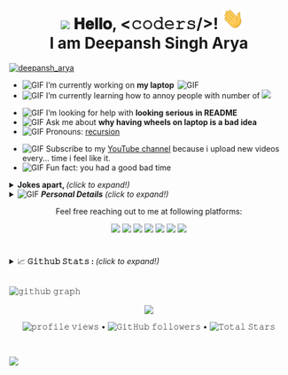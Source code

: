<h1 align="center">
 <a target="_blank">&nbsp;&nbsp;<img src="https://github.com/JayantGoel001/JayantGoel001/blob/a8303c42048473834c4a215fbabf3df32158c2d8/GIF/Earth.gif" width="24px" style="max-width:100%;"></a>
 𝐇𝐞𝐥𝐥𝐨, &lt;𝚌𝚘𝚍𝚎𝚛𝚜/&gt;!
 <a target="_blank"><img src="https://raw.githubusercontent.com/ABSphreak/ABSphreak/master/gifs/Hi.gif" width="40px" /></a>
 <br>
 I am Deepansh Singh Arya
</h1>

<!--
# 𝐇𝐞𝐥𝐥𝐨, &lt;𝚌𝚘𝚍𝚎𝚛𝚜/&gt;! <img src="https://raw.githubusercontent.com/ABSphreak/ABSphreak/master/gifs/Hi.gif" width="30px"> I am [Deepansh Singh](https://deepansharya1111.github.io/) <img src="https://i.imgur.com/veZrcC7.gif" alt="Meaow" width="50" />

<p align="center">
  <img src="https://github.com/deepansharya1111/deepansharya1111/blob/main/PicsArt_01-30-03.22.55.jpg" alt="Banner not loaded: Check your Internet"/>
</p>

---

<!--* ![screenshot](PicsArt_01-30-03.22.55.jpg)-->

<p align="left"> 
  <a href="https://twitter.com/deepansh_arya" target="blank"><img src="https://img.shields.io/twitter/follow/deepansh_arya?logo=twitter&style=for-the-badge" alt="deepansh_arya" /></a> 
</p>

<!--
### My Tech Toolbox 🧰 

<p align="left">
<img src="https://i.pinimg.com/originals/99/f8/87/99f887833c475448723d3c9ac16c179b.png" alt="C++" width="40" height="40"/>
<img src="https://upload.wikimedia.org/wikipedia/commons/thumb/6/61/HTML5_logo_and_wordmark.svg/512px-HTML5_logo_and_wordmark.svg.png" alt="html5" height="40"/> 
<img src="https://upload.wikimedia.org/wikipedia/commons/thumb/d/d5/CSS3_logo_and_wordmark.svg/1200px-CSS3_logo_and_wordmark.svg.png" alt="css3" height="40"/> 
<img src="https://www.vectorlogo.zone/logos/git-scm/git-scm-icon.svg" alt="git" width="40" height="40"/> 
<img src="https://www.vectorlogo.zone/logos/python/python-icon.svg" alt="Python" width="40" height="40"/>
</p>
--->
<img align="right" alt="GIF" src="https://github.com/deepansharya1111/deepansharya1111/blob/main/assets/mac.gif" width="200vw" />


- <img alt="GIF" src="https://github.com/deepansharya1111/deepansharya1111/blob/main/assets/wave.gif?raw=1" width="20vw" /> I’m currently working on **my laptop** <!--[laptop?](https://csea-iitb.github.io/IITBreachers-wiki/)? -->
- <img alt="GIF" src="https://github.com/deepansharya1111/deepansharya1111/blob/main/assets/gandalf_parrot.gif?raw=1" width="20vw" /> I’m currently learning how to annoy people with number of ![](https://komarev.com/ghpvc/?username=deepansharya1111&label=Hit%20Count&color=blue&style=flat-square)

<!-- <img alt="GIF" src="https://github.com/deepansharya1111/deepansharya1111/blob/main/assets/ezgif.com-gif-maker%20(5).gif" width="20vw" /> I’m looking to collaborate on weird ideas that would be [least helpful](https://github.com/deut-erium/hacking_tools) -->

- <img alt="GIF" src="https://github.com/deepansharya1111/deepansharya1111/blob/main/assets/hmm.gif?raw=1" width="20vw" /> I’m looking for help with **looking serious in README**
- <img alt="GIF" src="https://github.com/deepansharya1111/deepansharya1111/blob/main/assets/headbang.gif?raw=1" width="22vw" /> Ask me about **why having wheels on laptop is a bad idea**
- <img alt="GIF" src="https://github.com/deepansharya1111/deepansharya1111/blob/main/assets/powerup.gif?raw=1" width="20vw" /> Pronouns: [recursion](https://github.com/deepansharya1111/)

<!-- Earned Gold badge & 5 star at HackerRank in Python programming.-->
- <img alt="GIF" src="https://media.giphy.com/media/gjNpNqwG5H8oRYfZFe/giphy.gif" width="22vw" /> Subscribe to my [YouTube channel](https://www.youtube.com/deepansharya1111) because i upload new videos every... time i feel like it.
- <img alt="GIF" src="https://github.com/deepansharya1111/deepansharya1111/blob/main/assets/coin.gif?raw=1" width="20vw" /> Fun fact: you had a good bad time

<!-- <details  open=""> -->
<details>
 <summary> <b>Jokes apart, </b> <i>(click to expand!)</i> </summary>
 <br>
 Here are few things you may be interested to stalk
 
 <ul>
  <!--
  <li> I'll leak All my Hacking Profile links here after few months or "zkhq lp qrw ihholqj kruqb" </li> :wink:
  (hint: decode manually on <a href="https://gchq.github.io/CyberChef/">CyberChef</a>) -->
  <img align="right" alt="GIF" src="https://github.com/deepansharya1111/deepansharya1111/blob/main/assets/Matrix_Digital_rain_medium.gif" width="200vw" />
  <li> My primary coding language: Python, Secondary: C++, Tertiary: Java
  <li> Competitive Programming, CTFs, and Web development is what I do. Sometimes ML on Kaggle.
  <li> If you love cryptography, then try finding me on <a href="https://cryptohack.org/">cryptohack</a> :heart: </li>
  <li> I have been learning recently on <a href="https://tryhackme.com">TryHackMe</a> and its fun! </li>
  <li> Lets compete together on <a href="https://picoctf.org/">picoCTF</a> together: looking for a partner? </li>
  <li> I'm getting a hang of <a href="https://www.hackthebox.eu/">HackTheBox</a> </li>
  <li> Invite me to your team if you play <a href="https://capturetheflag.withgoogle.com/"> Google's CTF </a>
  <li> Here's one addition to your <a href="https://www.youtube.com/watch?v=RDbvC5I9wtw"/>Coding Music</a> library
 </ul>
</details>

<details>
 <summary> <img alt="GIF" src="https://github.com/deepansharya1111/temp/blob/main/star%20rainbow.gif" width="20vw" /> <b><i>Personal Details</i></b> <i>(click to expand!)</i>
 </summary>
 <ul>
  <li> Passionate for learning & exploring new Tech
  <img align="right" alt="GIF" src="https://github.com/deepansharya1111/deepansharya1111/blob/main/assets/hackerman.gif" width="200vw" />
  <ul>
   <li> Always ready to work for empowering the student community
   <li> Part time freelance web developer. 
   <li> Fiver Link: 🙈(forgot to drop)
  </ul>
  <li> <a href="https://www.youtube.com/watch?v=dQw4w9WgXcQ">Personal Details</a>
  <li> <a href="mailto:farziemailid6969@gmail.com">Report Here</a> if anything breaks
 </ul>
</details>

<p align="center">Feel free reaching out to me at following platforms:</p>

<p align="center">
  <a href="https://www.linkedin.com/in/deepansharya1111/"><img src="https://img.shields.io/badge/LinkedIn-0077B5?style=for-the-badge&logo=linkedin&logoColor=white"></a> 
  <a href="https://dev.to/deepansharya1111"><img src="https://img.shields.io/badge/dev.to-0A0A0A?style=for-the-badge&logo=dev.to&logoColor=white"></a> 
  <a href="https://people.sap.com/deepansharya1111"><img src="https://img.shields.io/badge/SAP-0FAAFF?style=for-the-badge&logo=sap&logoColor=white"></a> 
  <a href="https://www.instagram.com/deepansharya1111"><img src="https://img.shields.io/badge/Instagram-E4405F?style=for-the-badge&logo=instagram&logoColor=white"></a>
  <a href="https://discord.com/users/deepansharya1111#8006"><img src="https://img.shields.io/badge/Discord-white.svg?&style=for-the-badge&logo=Discord&logocolor=white"></a>
  <a href="mailto:deepansharya1111@gmail.com"><img src="https://img.shields.io/badge/Gmail-EA4335?style=for-the-badge&logo=gmail&logoColor=white"></a>
  <a href="https://twitter.com/deepansh_arya"><img src="https://img.shields.io/badge/Twitter-1DA1F2?style=for-the-badge&logo=twitter&logoColor=white"></a>
  
</p>

<!-- 
[<img height="30" src="https://img.shields.io/badge/twitter-%231DA1F2.svg?&style=for-the-badge&logo=twitter&logoColor=white" />][twitter]
[<img height="30" src = "https://img.shields.io/badge/Youtube-%23E4405F.svg?&style=for-the-badge&logo=Youtube&logoColor=white">][Youtube] 
[<img height="30" src="https://img.shields.io/badge/linkedin-blue.svg?&style=for-the-badge&logo=linkedin&logoColor=white" />][LinkedIn]
[<img height="30" src="https://img.shields.io/badge/Discord-white.svg?&style=for-the-badge&logo=Discord&logocolor=white" />][Discord]


- Join my [Discord server](https://discord.gg/) | [Telegram Channel](https://t.me/).
- I am working on building my online presence and doing my bit to spread knowledge & mentor fellow developers who are starting our their programming journey.
[<img height="30" src="https://img.shields.io/badge/https%3A%2F%2Fwww.vectorlogo.zone%2Flogos%2Fdiscordapp%2Fdiscordapp-tile.svg?color=white&label=Discord&logo=Discord&style=for-the-badge&url=">
Solarized dark             |  Solarized Ocean
:-------------------------:|:-------------------------:
![](https://...Dark.png)   |  ![](https://...Ocean.png)
-->

#

<!-- <details  open=""> -->
<details>
 <summary>
  <g-emoji class="g-emoji" alias="chart_with_upwards_trend" fallback-src="https://github.githubassets.com/images/icons/emoji/unicode/1f4c8.png">📈</g-emoji>
  <strong>𝙶𝚒𝚝𝚑𝚞𝚋 𝚂𝚝𝚊𝚝𝚜 : </strong> <i>(click to expand!)</i> 
 </summary>
 <br>

 <p align="center">
  <a href="https://github.com/deepansharya1111">
  <img align="center" width="58%" src="https://github-readme-stats.vercel.app/api?username=deepansharya1111&show_icons=true&hide_border=true&title_color=94b4a4&amp&icon_color=FFFFFF&amp&text_color=FFFFFF&amp&bg_color=000000&count_private=true&include_all_commits=true"/></a>
  <a href="https://github.com/deepansharya1111"><img align="" width="30%" src="https://github-readme-stats.vercel.app/api/top-langs/?username=deepansharya1111&text_color=FFFFFF&bg_color=000000&title_color=94b4a4&langs_count=15&layout=compact&hide_border=true" /></a>
 </p>
</details>

<br>

![𝚐𝚒𝚝𝚑𝚞𝚋 𝚐𝚛𝚊𝚙𝚑](https://activity-graph.herokuapp.com/graph?username=deepansharya1111&theme=react-dark&hide_border=true&area=true)

<p align="center">
  <a>
    <!--<img height="150" width="175" src="https://github.com/JayantGoel001/JayantGoel001/blob/master/PNG/left.png"> -->
    <img align="center" src="https://github-readme-streak-stats.herokuapp.com?user=deepansharya1111&theme=vision-friendly-dark&hide_border=true"/>
    <!--[![GitHub Streak](https://github-readme-streak-stats.herokuapp.com?user=deepansharya1111&theme=vision-friendly-dark&hide_border=true)](https://git.io/streak-stats)
    <img height="150" width="175" src="https://github.com/JayantGoel001/JayantGoel001/blob/master/PNG/right.png"> -->
  </a>
</p>

<p align="center">
  <img src="https://gpvc.arturio.dev/deepansharya1111" alt="𝚙𝚛𝚘𝚏𝚒𝚕𝚎 𝚟𝚒𝚎𝚠𝚜"> •  
  <!--   <img alt = "profile views" src="https://komarev.com/ghpvc/?username=JayantGoel001&style=flat&color=brightgreen"> •    -->
  <img alt="𝙶𝚒𝚝𝙷𝚞𝚋 𝚏𝚘𝚕𝚕𝚘𝚠𝚎𝚛𝚜" src="https://img.shields.io/github/followers/deepansharya1111?label=Followers&style=social"> •   
  <img src="https://img.shields.io/github/stars/deepansharya1111?label=Stars" alt="𝚃𝚘𝚝𝚊𝚕 𝚂𝚝𝚊𝚛𝚜">
</p>



<!-- Don't Run Contribution Graph(Generate Snake https://github.com/Platane/snk) Action on your default Branch
![𝙶𝚒𝚝𝚑𝚞𝚋 𝙲𝚘𝚗𝚝𝚛𝚒𝚋𝚞𝚝𝚒𝚘𝚗 𝙶𝚛𝚊𝚙𝚑](https://github.com/deepansharya1111/deepansharya1111/blob/main/github-contribution-grid-snake.svg)
<!--Don't Run Contribution Graph(Generate Snake) Action on your default Branch -->
<br/>



![](https://hit.yhype.me/github/profile?user_id=30445158)

[Personal Details]: (https://www.youtube.com/watch?v=dQw4w9WgXcQ)
[twitter]: https://twitter.com/deepansh_arya
[youtube]: https://www.youtube.com/deepansharya1111
[gmail]: mailto:deepansharya1111@gmail.com
[linkedin]: https://www.linkedin.com/in/deepansharya1111/
[Medium]: https://medium.com/@deepansharya1111
[Discord]: https://discord.com/users/deepansharya1111#8006

<!--

## My GitHub Statistics 📊

<p>
  <img align="left" src="https://github-readme-stats.vercel.app/api/top-langs?username=deepansharya1111&show_icons=true&locale=en&layout=compact" alt="deepansharya1111" />
  <br><br><br><br><br><br><br>
</p>
<p align="left">
  <img width="47%" src="https://github-readme-stats.vercel.app/api?username=deepansharya1111&show_icons=true&locale=en" alt="deepansharya1111" />
  <img align="right" width="47%" src="https://github-readme-streak-stats.herokuapp.com/?user=deepansharya1111" alt="deepansharya1111" />
</p> 

![](https://activity-graph.herokuapp.com/graph?username=deepansharya1111&theme=github)


**deepansharya1111/deepansharya1111** is a ✨ _special_ ✨ repository because its `README.md` (this file) appears on your GitHub profile.

Here are some ideas to get you started:

- 🔭 I’m currently working on ...
- 🌱 I’m currently learning ...
- 👯 I’m looking to collaborate on ...
- 🤔 I’m looking for help with ...
- 💬 Ask me about ...
- 📫 How to reach me: ...
- 😄 Pronouns: ...
- ⚡ Fun fact: ...
-->
